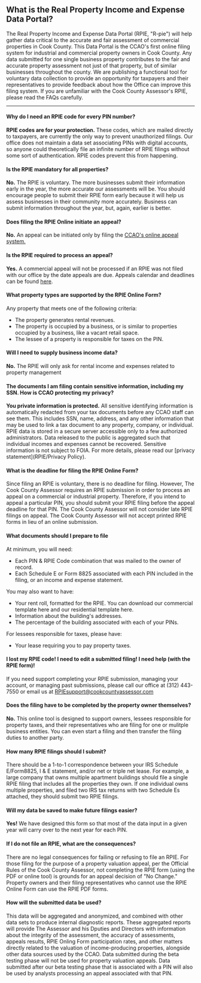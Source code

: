 ## What is the Real Property Income and Expense Data Portal?

The Real Property Income and Expense Data Portal (RPIE, "R-pie") will help gather data critical to the accurate and fair assessment of commercial properties in Cook County. This Data Portal is the CCAO's first online filing system for industrial and commercial property owners in Cook County. Any data submitted for one single business property contributes to the fair and accurate property assessment not just of that property, but of similar businesses throughout the county. We are publishing a functional tool for voluntary data collection to provide an opportunity for taxpayers and their representatives to provide feedback about how the Office can improve this filing system. If you are unfamiliar with the Cook County Assessor's RPIE, please read the FAQs carefully.

***

#### Why do I need an RPIE code for every PIN number? 

**RPIE codes are for your protection.** These codes, which are mailed directly to taxpayers, are currently the only way to prevent unauthorized filings. Our office does not maintain a data set associating PINs with digital accounts, so anyone could theoretically file an infinite number of RPIE filings without some sort of authentication. RPIE codes prevent this from happening.

#### Is the RPIE mandatory for all properties?

**No.** The RPIE  is voluntary. The more businesses submit their information early in the year, the more accurate our assessments will be. You should encourage people to submit their RPIE form early because it will help us assess businesses in their community more accurately. Business can submit information throughout the year, but, again, earlier is better.

#### Does filing the RPIE Online initiate an appeal?

**No.** An appeal can be initiated only by filing the [CCAO's online
appeal system.](https://www.cookcountyassessor.com/online-appeals)

#### Is the RPIE required to process an appeal?

**Yes.** A commercial appeal will not be processed if an RPIE was not filed with our office by the date appeals are due. Appeals calendar and deadlines can be found [here](https://www.cookcountyassessor.com/assessment-calendar-and-deadlines).

#### What property types are supported by the RPIE Online Form?

Any property that meets one of the following criteria:
* The property generates rental revenues.
* The property is occupied by a business, or is similar to properties occupied by a business, like a vacant retail space.
* The lessee of a property is responsible for taxes on the PIN.

#### Will I need to supply business income data?
**No.** The RPIE will only ask for rental income and expenses related to property management

#### The documents I am filing contain sensitive information, including my SSN. How is CCAO protecting my privacy?

**You private information is protected.** All sensitive identifying information is automatically redacted from your tax documents before any CCAO staff can see them. This includes SSN, name, address, and any other information that may be used to link a tax document to any property, company, or individual. RPIE data is stored in a secure server accessible only to a few authorized administrators. Data released to the public is aggregated such that individual incomes and expenses cannot be recovered. Sensitive information is not subject to FOIA. For more details, please read our [privacy statement](RPIE/Privacy Policy).

#### What is the deadline for filing the RPIE Online Form?

Since filing an RPIE is voluntary, there is no deadline for filing. However, The Cook County Assessor requires an RPIE submission in order to process an appeal on a commercial or industrial property. Therefore, if you intend to appeal a particular PIN, you should submit your RPIE filing before the appeal deadline for that PIN. The Cook County Assessor will not consider late RPIE filings on appeal. The Cook County Assessor will not accept printed RPIE forms in lieu of an online submission.

#### What documents should I prepare to file

At minimum, you will need:

-   Each PIN & RPIE Code combination that was mailed to the owner of record.
-   Each Schedule E or Form 8825 associated with each PIN included in the filing, or an income and expense statement.

You may also want to have: 

* Your rent roll, formatted for the RPIE. You can download our commercial template here and our residential template here. 
* Information about the building's addresses. 
* The percentage of the building associated with each of your PINs.

For lessees responsible for taxes, please have:

-   Your lease requiring you to pay property taxes. 

#### I lost my RPIE code! I need to edit a submitted filing! I need help (with the RPIE form)!

If you need support completing your RPIE submission, managing your account, or managing past submissions, please call our office at (312) 443-7550 or email us at [RPIEsupport@cookcountyassessor.com](mailto:RPIEsupport@cookcountyassessor.com)

#### Does the filing have to be completed by the property owner themselves?

**No.** This online tool is designed to support owners, lessees responsible for property taxes, and their representatives who are filing for one or mulitple business entities. You can even start a filing and then transfer the filing duties to another party.

#### How many RPIE filings should I submit?

There should be a 1-to-1 correspondence between your IRS Schedule E/Form8825, I & E statement, and/or net or triple net lease. For example, a large company that owns multiple apartment buildings should file a single RPIE filing that includes all the properties they own. If one individual owns multiple properties, and filed two IRS tax returns with two Schedule Es attached, they should submit two RPIE filings.

#### Will my data be saved to make future filings easier?

**Yes!** We have designed this form so that most of the data input in a given year will carry over to the next year for each PIN.

#### If I do not file an RPIE, what are the consequences?

There are no legal consequences for failing or refusing to file an RPIE. For those filing for the purpose of a property valuation appeal, per the Official Rules of the Cook County Assessor, not completing the RPIE form (using the PDF or online tool) is grounds for an appeal decision of "No Change." Property owners and their filing representatives who cannot use the RPIE Online Form can use the RPIE PDF forms.

#### How will the submitted data be used?

This data will be aggregated and anonymized, and combined with other data sets to produce internal diagnostic reports. These aggregated reports will provide The Assessor and his Dputies and Directors with information about the integrity of the assessment, the accuracy of assessments, appeals results, RPIE Onling Form participation rates, and other matters directly related to the valuation of income-producing properties, alongside other data sources used by the CCAO.   Data submitted during the beta testing phase will not be used for property valuation appeals. Data submitted after our beta testing phase that is associated with a PIN will also be used by analysts processing an appeal associated with that PIN.


